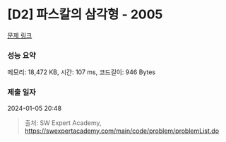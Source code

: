# [D2] 파스칼의 삼각형 - 2005 

[문제 링크](https://swexpertacademy.com/main/code/problem/problemDetail.do?contestProbId=AV5P0-h6Ak4DFAUq) 

### 성능 요약

메모리: 18,472 KB, 시간: 107 ms, 코드길이: 946 Bytes

### 제출 일자

2024-01-05 20:48



> 출처: SW Expert Academy, https://swexpertacademy.com/main/code/problem/problemList.do